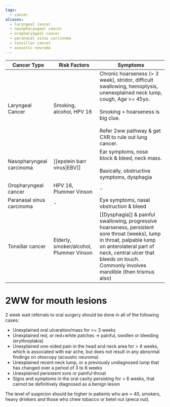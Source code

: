 ```yaml
---
tags:
  - cancer
aliases:
  - laryngeal cancer
  - nasopharyngeal cancer
  - oropharyngeal cancer
  - paranasal sinus carcinoma
  - tonsillar cancer
  - acoustic neuroma
---
```


| Cancer Type               | Risk Factors                            | Symptoms                                                                                                                                                                                                                                    |
| ------------------------- | --------------------------------------- | ------------------------------------------------------------------------------------------------------------------------------------------------------------------------------------------------------------------------------------------- |
| Laryngeal Cancer          | Smoking, alcohol, HPV 16                | Chronic hoarseness (> 3 week), stridor, difficult swallowing, hemoptysis, unenexplained neck lump, cough, Age >= 45yo.<br><br>Smoking + hoarseness is big clue.<br><br>Refer 2ww pathway & get CXR to rule out lung cancer.                 |
| Nasopharyngeal carcinoma  | [[epstein barr virus\|EBV]]             | Ear symptoms, nose block & bleed, neck mass.<br><br>Basically, obstructive symptoms, dysphagia                                                                                                                                              |
| Oropharyngeal cancer      | HPV 16, Plummer Vinson                  | -                                                                                                                                                                                                                                           |
| Paranasal sinus carcinoma | -                                       | Eye symptoms, nasal obstruction & bleed                                                                                                                                                                                                     |
| Tonsillar cancer          | Elderly, smoker/alcohol, Plummer Vinson | [[Dysphagia]] & painful swallowing, progressive hoarseness, persistent sore throat (weeks), lump in throat, palpable lump on anterolateral part of neck, central ulcer that bleeds on touch. Commonly involves mandible (then trismus also) |

# 2WW for mouth lesions
2 week wait referrals to oral surgery should be done in all of the following cases:
- Unexplained oral ulceration/mass for >= 3 weeks
- Unexplained red, or red+white patches -> painful, swollen or bleeding (erythroplakia)
- Unexplained one-sided pain in the head and neck area for > 4 weeks, which is associated with ear ache, but does not result in any abnormal findings on otoscopy (acoustic neuroma)
- Unexplained recent neck lump, or a previously undiagnosed lump that has changed over a period of 3 to 6 weeks
- Unexplained persistent sore or painful throat
- Signs and symptoms in the oral cavity persisting for > 6 weeks, that cannot be definitively diagnosed as a benign lesion

The level of suspicion should be higher in patients who are > 40, smokers, heavy drinkers and those who chew tobacco or betel nut (areca nut).